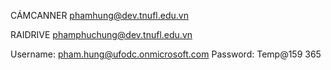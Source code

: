 CÁMCANNER 
phamhung@dev.tnufl.edu.vn

RAIDRIVE
phamphuchung@dev.tnufl.edu.vn

Username: pham.hung@ufodc.onmicrosoft.com
Password: Temp@159
365

